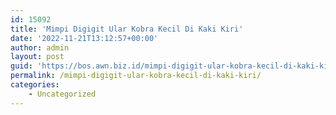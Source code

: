 ```yaml
---
id: 15092
title: 'Mimpi Digigit Ular Kobra Kecil Di Kaki Kiri'
date: '2022-11-21T13:12:57+00:00'
author: admin
layout: post
guid: 'https://bos.awn.biz.id/mimpi-digigit-ular-kobra-kecil-di-kaki-kiri/'
permalink: /mimpi-digigit-ular-kobra-kecil-di-kaki-kiri/
categories:
    - Uncategorized
---
```



